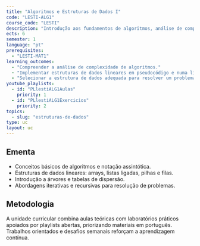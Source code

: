 ```yaml
---
title: "Algoritmos e Estruturas de Dados I"
code: "LESTI-ALG1"
course_code: "LESTI"
description: "Introdução aos fundamentos de algoritmos, análise de complexidade e estruturas de dados lineares."
ects: 6
semester: 1
language: "pt"
prerequisites:
  - "LESTI-MAT1"
learning_outcomes:
  - "Compreender a análise de complexidade de algoritmos."
  - "Implementar estruturas de dados lineares em pseudocódigo e numa linguagem de programação."
  - "Selecionar a estrutura de dados adequada para resolver um problema."
youtube_playlists:
  - id: "PLlestiALG1Aulas"
    priority: 1
  - id: "PLlestiALG1Exercicios"
    priority: 2
topics:
  - slug: "estruturas-de-dados"
type: uc
layout: uc
---
```


## Ementa

* Conceitos básicos de algoritmos e notação assintótica.
* Estruturas de dados lineares: arrays, listas ligadas, pilhas e filas.
* Introdução a árvores e tabelas de dispersão.
* Abordagens iterativas e recursivas para resolução de problemas.

## Metodologia

A unidade curricular combina aulas teóricas com laboratórios práticos apoiados por playlists abertas, priorizando materiais em português. Trabalhos orientados e desafios semanais reforçam a aprendizagem contínua.
